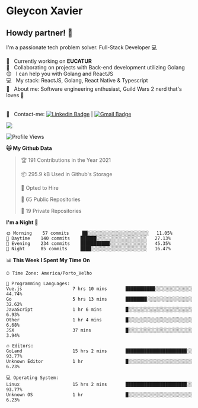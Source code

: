 # Gleycon Xavier

## Howdy partner! 👋

I'm a passionate tech problem solver.
Full-Stack Developer :computer:

 :rocket:  &nbsp; Currently working on **EUCATUR**
 <br/> :purple_heart: &nbsp; Collaborating on projects with Back-end development utilizing Golang
 <br/> :blush: &nbsp; I can help you with Golang and ReactJS
 <br/> :computer: &nbsp; My stack: ReactJS, Golang, React Native & Typescript
 <br/> 💬  &nbsp; About me: Software engineering enthusiast, Guild Wars 2 nerd that's loves :apple:
 <br/>
 <br/>
 <br/> :email: &nbsp; Contact-me: [![Linkedin Badge](https://img.shields.io/badge/-GleyconXavier-blue?style=flat-square&logo=Linkedin&logoColor=white&link=https://www.linkedin.com/in/gleyconxavier/)](https://www.linkedin.com/in/gleyconxavier/) 
| 
[![Gmail Badge](https://img.shields.io/badge/-gleyconxcarlos@gmail.com-c14438?style=flat-square&logo=Gmail&logoColor=white&link=mailto:gleyconxcarlos@gmail.com)](mailto:gleyconxcarlos@gmail.com)

![](https://komarev.com/ghpvc/?username=gleyconxavier)

<!--START_SECTION:waka-->
![Profile Views](http://img.shields.io/badge/Profile%20Views-1-blue)

**🐱 My Github Data** 

> 🏆 191 Contributions in the Year 2021
 > 
> 📦 295.9 kB Used in Github's Storage 
 > 
> 💼 Opted to Hire
 > 
> 📜 65 Public Repositories 
 > 
> 🔑 19 Private Repositories  
 > 
**I'm a Night 🦉** 

```text
🌞 Morning    57 commits     ██░░░░░░░░░░░░░░░░░░░░░░░   11.05% 
🌆 Daytime    140 commits    ██████░░░░░░░░░░░░░░░░░░░   27.13% 
🌃 Evening    234 commits    ███████████░░░░░░░░░░░░░░   45.35% 
🌙 Night      85 commits     ████░░░░░░░░░░░░░░░░░░░░░   16.47%

```


📊 **This Week I Spent My Time On** 

```text
⌚︎ Time Zone: America/Porto_Velho

💬 Programming Languages: 
Vue.js                   7 hrs 10 mins       ███████████░░░░░░░░░░░░░░   44.74% 
Go                       5 hrs 13 mins       ████████░░░░░░░░░░░░░░░░░   32.62% 
JavaScript               1 hr 6 mins         █░░░░░░░░░░░░░░░░░░░░░░░░   6.93% 
Other                    1 hr 4 mins         █░░░░░░░░░░░░░░░░░░░░░░░░   6.68% 
JSX                      37 mins             █░░░░░░░░░░░░░░░░░░░░░░░░   3.94%

🔥 Editors: 
GoLand                   15 hrs 2 mins       ███████████████████████░░   93.77% 
Unknown Editor           1 hr                █░░░░░░░░░░░░░░░░░░░░░░░░   6.23%

💻 Operating System: 
Linux                    15 hrs 2 mins       ███████████████████████░░   93.77% 
Unknown OS               1 hr                █░░░░░░░░░░░░░░░░░░░░░░░░   6.23%

```


<!--END_SECTION:waka-->
